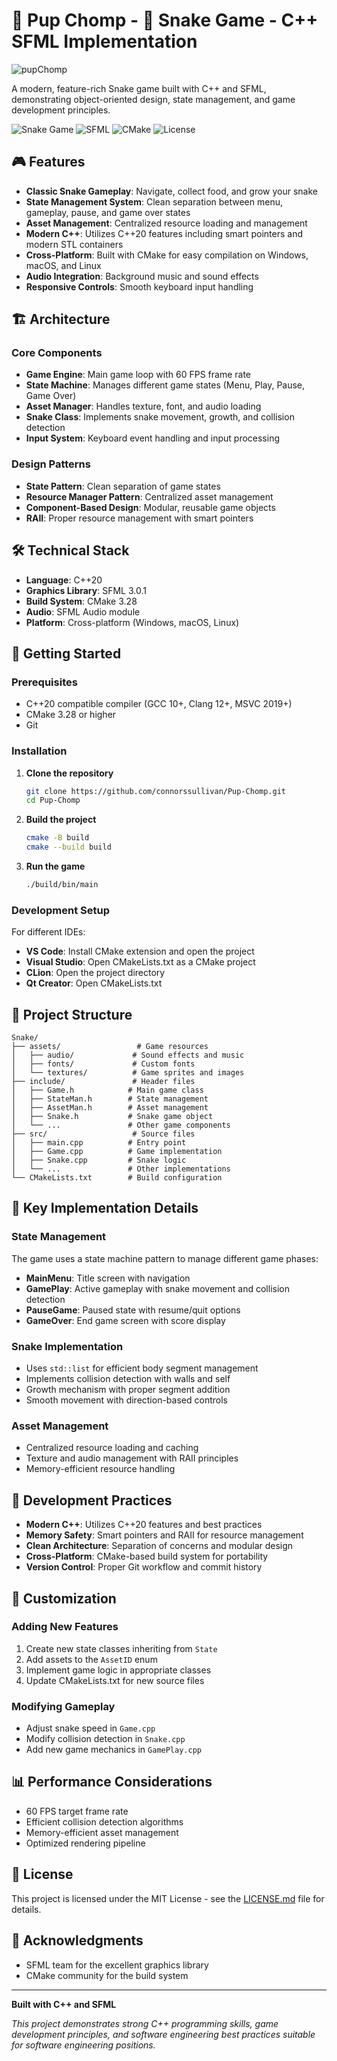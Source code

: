 # 🐶 Pup Chomp - 🐍 Snake Game - C++ SFML Implementation

![pupChomp](https://github.com/user-attachments/assets/1c52dee4-92d4-4dff-9416-8be97f5e338c)

A modern, feature-rich Snake game built with C++ and SFML, demonstrating object-oriented design, state management, and game development principles.

![Snake Game](https://img.shields.io/badge/C++-20-blue?style=for-the-badge&logo=cplusplus)
![SFML](https://img.shields.io/badge/SFML-3.0.1-green?style=for-the-badge)
![CMake](https://img.shields.io/badge/CMake-3.28-orange?style=for-the-badge&logo=cmake)
![License](https://img.shields.io/badge/License-MIT-yellow?style=for-the-badge)

## 🎮 Features

- **Classic Snake Gameplay**: Navigate, collect food, and grow your snake
- **State Management System**: Clean separation between menu, gameplay, pause, and game over states
- **Asset Management**: Centralized resource loading and management
- **Modern C++**: Utilizes C++20 features including smart pointers and modern STL containers
- **Cross-Platform**: Built with CMake for easy compilation on Windows, macOS, and Linux
- **Audio Integration**: Background music and sound effects
- **Responsive Controls**: Smooth keyboard input handling

## 🏗️ Architecture

### Core Components

- **Game Engine**: Main game loop with 60 FPS frame rate
- **State Machine**: Manages different game states (Menu, Play, Pause, Game Over)
- **Asset Manager**: Handles texture, font, and audio loading
- **Snake Class**: Implements snake movement, growth, and collision detection
- **Input System**: Keyboard event handling and input processing

### Design Patterns

- **State Pattern**: Clean separation of game states
- **Resource Manager Pattern**: Centralized asset management
- **Component-Based Design**: Modular, reusable game objects
- **RAII**: Proper resource management with smart pointers

## 🛠️ Technical Stack

- **Language**: C++20
- **Graphics Library**: SFML 3.0.1
- **Build System**: CMake 3.28
- **Audio**: SFML Audio module
- **Platform**: Cross-platform (Windows, macOS, Linux)

## 🚀 Getting Started

### Prerequisites

- C++20 compatible compiler (GCC 10+, Clang 12+, MSVC 2019+)
- CMake 3.28 or higher
- Git

### Installation

1. **Clone the repository**
   ```bash
   git clone https://github.com/connorssullivan/Pup-Chomp.git
   cd Pup-Chomp
   ```

2. **Build the project**
   ```bash
   cmake -B build
   cmake --build build
   ```

3. **Run the game**
   ```bash
   ./build/bin/main
   ```

### Development Setup

For different IDEs:

- **VS Code**: Install CMake extension and open the project
- **Visual Studio**: Open CMakeLists.txt as a CMake project
- **CLion**: Open the project directory
- **Qt Creator**: Open CMakeLists.txt

## 📁 Project Structure

```
Snake/
├── assets/                 # Game resources
│   ├── audio/             # Sound effects and music
│   ├── fonts/             # Custom fonts
│   └── textures/          # Game sprites and images
├── include/               # Header files
│   ├── Game.h            # Main game class
│   ├── StateMan.h        # State management
│   ├── AssetMan.h        # Asset management
│   ├── Snake.h           # Snake game object
│   └── ...               # Other game components
├── src/                   # Source files
│   ├── main.cpp          # Entry point
│   ├── Game.cpp          # Game implementation
│   ├── Snake.cpp         # Snake logic
│   └── ...               # Other implementations
└── CMakeLists.txt        # Build configuration
```

## 🎯 Key Implementation Details

### State Management
The game uses a state machine pattern to manage different game phases:
- **MainMenu**: Title screen with navigation
- **GamePlay**: Active gameplay with snake movement and collision detection
- **PauseGame**: Paused state with resume/quit options
- **GameOver**: End game screen with score display

### Snake Implementation
- Uses `std::list` for efficient body segment management
- Implements collision detection with walls and self
- Growth mechanism with proper segment addition
- Smooth movement with direction-based controls

### Asset Management
- Centralized resource loading and caching
- Texture and audio management with RAII principles
- Memory-efficient resource handling

## 🔧 Development Practices

- **Modern C++**: Utilizes C++20 features and best practices
- **Memory Safety**: Smart pointers and RAII for resource management
- **Clean Architecture**: Separation of concerns and modular design
- **Cross-Platform**: CMake-based build system for portability
- **Version Control**: Proper Git workflow and commit history

## 🎨 Customization

### Adding New Features
1. Create new state classes inheriting from `State`
2. Add assets to the `AssetID` enum
3. Implement game logic in appropriate classes
4. Update CMakeLists.txt for new source files

### Modifying Gameplay
- Adjust snake speed in `Game.cpp`
- Modify collision detection in `Snake.cpp`
- Add new game mechanics in `GamePlay.cpp`

## 📊 Performance Considerations

- 60 FPS target frame rate
- Efficient collision detection algorithms
- Memory-efficient asset management
- Optimized rendering pipeline


## 📝 License

This project is licensed under the MIT License - see the [LICENSE.md](LICENSE.md) file for details.

## 🙏 Acknowledgments

- SFML team for the excellent graphics library
- CMake community for the build system


---

**Built with C++ and SFML**

*This project demonstrates strong C++ programming skills, game development principles, and software engineering best practices suitable for software engineering positions.*
